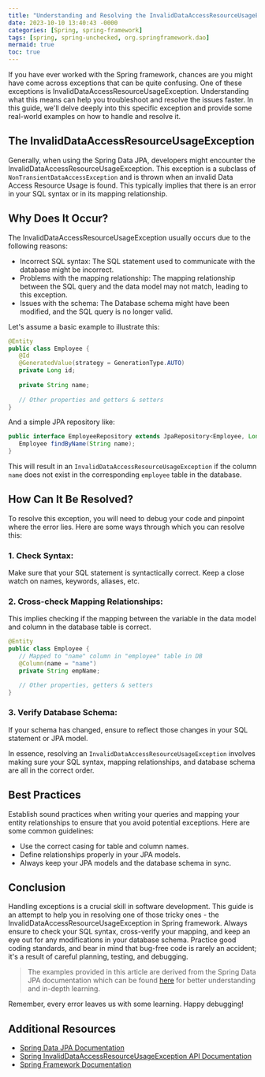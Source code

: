 ```yaml
---
title: "Understanding and Resolving the InvalidDataAccessResourceUsageException in Spring"
date: 2023-10-10 13:40:43 -0000
categories: [Spring, spring-framework]
tags: [spring, spring-unchecked, org.springframework.dao]
mermaid: true
toc: true
---
```



If you have ever worked with the Spring framework, chances are you might have come across exceptions that can be quite confusing. One of these exceptions is InvalidDataAccessResourceUsageException. Understanding what this means can help you troubleshoot and resolve the issues faster. In this guide, we'll delve deeply into this specific exception and provide some real-world examples on how to handle and resolve it.

## The InvalidDataAccessResourceUsageException

Generally, when using the Spring Data JPA, developers might encounter the InvalidDataAccessResourceUsageException. This exception is a subclass of `NonTransientDataAccessException` and is thrown when an invalid Data Access Resource Usage is found. This typically implies that there is an error in your SQL syntax or in its mapping relationship.

## Why Does It Occur?

The InvalidDataAccessResourceUsageException usually occurs due to the following reasons:

- Incorrect SQL syntax: The SQL statement used to communicate with the database might be incorrect.
- Problems with the mapping relationship: The mapping relationship between the SQL query and the data model may not match, leading to this exception.
- Issues with the schema: The Database schema might have been modified, and the SQL query is no longer valid.

Let's assume a basic example to illustrate this:

```java
@Entity
public class Employee {
   @Id
   @GeneratedValue(strategy = GenerationType.AUTO)
   private Long id;
   
   private String name;
   
   // Other properties and getters & setters
}
```
And a simple JPA repository like:

```java
public interface EmployeeRepository extends JpaRepository<Employee, Long> {
   Employee findByName(String name);
}
```

This will result in an `InvalidDataAccessResourceUsageException` if the column `name` does not exist in the corresponding `employee` table in the database.

## How Can It Be Resolved?

To resolve this exception, you will need to debug your code and pinpoint where the error lies. Here are some ways through which you can resolve this:

### 1. Check Syntax:
Make sure that your SQL statement is syntactically correct. Keep a close watch on names, keywords, aliases, etc.

### 2. Cross-check Mapping Relationships:
This implies checking if the mapping between the variable in the data model and column in the database table is correct.

```java
@Entity
public class Employee {
   // Mapped to "name" column in "employee" table in DB
   @Column(name = "name")
   private String empName;

   // Other properties, getters & setters
}
```

### 3. Verify Database Schema:
If your schema has changed, ensure to reflect those changes in your SQL statement or JPA model.

In essence, resolving an `InvalidDataAccessResourceUsageException` involves making sure your SQL syntax, mapping relationships, and database schema are all in the correct order.

## Best Practices

Establish sound practices when writing your queries and mapping your entity relationships to ensure that you avoid potential exceptions. Here are some common guidelines:
- Use the correct casing for table and column names.
- Define relationships properly in your JPA models.
- Always keep your JPA models and the database schema in sync.

## Conclusion

Handling exceptions is a crucial skill in software development. This guide is an attempt to help you in resolving one of those tricky ones - the InvalidDataAccessResourceUsageException in Spring framework. Always ensure to check your SQL syntax, cross-verify your mapping, and keep an eye out for any modifications in your database schema. Practice good coding standards, and bear in mind that bug-free code is rarely an accident; it's a result of careful planning, testing, and debugging.

> The examples provided in this article are derived from the Spring Data JPA documentation which can be found [here](https://docs.spring.io/spring-data/jpa/docs/current/reference/html/#reference) for better understanding and in-depth learning.

Remember, every error leaves us with some learning. Happy debugging!

## Additional Resources
- [Spring Data JPA Documentation](https://docs.spring.io/spring-data/jpa/docs/current/reference/html/#reference)
- [Spring InvalidDataAccessResourceUsageException API Documentation](https://docs.spring.io/spring-framework/docs/current/javadoc-api/org/springframework/dao/InvalidDataAccessResourceUsageException.html)
- [Spring Framework Documentation](https://docs.spring.io/spring-framework/docs/current/reference/html/)
